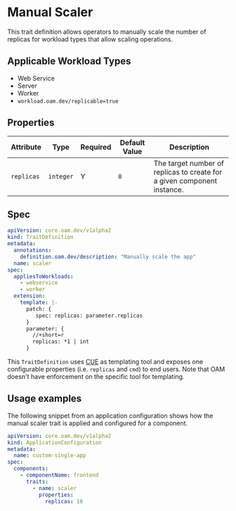 # Manual Scaler

This trait definition allows operators to manually scale the number of replicas for workload types that allow scaling operations.

## Applicable Workload Types

 - Web Service
 - Server
 - Worker
 - `workload.oam.dev/replicable=true`

## Properties

| Attribute | Type | Required | Default Value | Description |
|-----------|------|----------|---------------|-------------|
| `replicas` | `integer` | Y | `0` | The target number of replicas to create for a given component instance. |

## Spec

```yaml
apiVersion: core.oam.dev/v1alpha2
kind: TraitDefinition
metadata:
  annotations:
    definition.oam.dev/description: "Manually scale the app"
  name: scaler
spec:
  appliesToWorkloads:
    - webservice
    - worker
  extension:
    template: |-
      patch: {
         spec: replicas: parameter.replicas
      }
      parameter: {
        //+short=r
        replicas: *1 | int
      }
```

This `TraitDefinition` uses [CUE](https://github.com/cuelang/cue) as templating tool and exposes one configurable properties (i.e. `replicas` and `cmd`) to end users. Note that OAM doesn't have enforcement on the specific tool for templating.

## Usage examples

The following snippet from an application configuration shows how the manual scaler trait is applied and configured for a component.

```yaml
apiVersion: core.oam.dev/v1alpha2
kind: ApplicationConfiguration
metadata:
  name: custom-single-app
spec:
  components:
    - componentName: frontend
      traits:
        - name: scaler
          properties:
            replicas: 10
```
